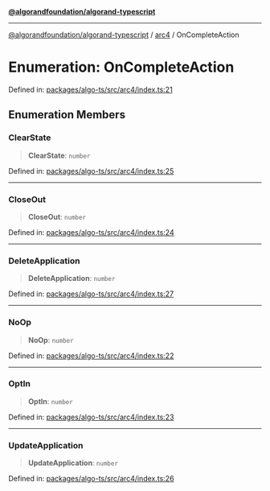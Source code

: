 [**@algorandfoundation/algorand-typescript**](../../../README.md)

***

[@algorandfoundation/algorand-typescript](../../../README.md) / [arc4](../README.md) / OnCompleteAction

# Enumeration: OnCompleteAction

Defined in: [packages/algo-ts/src/arc4/index.ts:21](https://github.com/algorandfoundation/puya-ts/blob/14c9827d80da81ff08b4923e997ba22be04aa0db/packages/algo-ts/src/arc4/index.ts#L21)

## Enumeration Members

### ClearState

> **ClearState**: `number`

Defined in: [packages/algo-ts/src/arc4/index.ts:25](https://github.com/algorandfoundation/puya-ts/blob/14c9827d80da81ff08b4923e997ba22be04aa0db/packages/algo-ts/src/arc4/index.ts#L25)

***

### CloseOut

> **CloseOut**: `number`

Defined in: [packages/algo-ts/src/arc4/index.ts:24](https://github.com/algorandfoundation/puya-ts/blob/14c9827d80da81ff08b4923e997ba22be04aa0db/packages/algo-ts/src/arc4/index.ts#L24)

***

### DeleteApplication

> **DeleteApplication**: `number`

Defined in: [packages/algo-ts/src/arc4/index.ts:27](https://github.com/algorandfoundation/puya-ts/blob/14c9827d80da81ff08b4923e997ba22be04aa0db/packages/algo-ts/src/arc4/index.ts#L27)

***

### NoOp

> **NoOp**: `number`

Defined in: [packages/algo-ts/src/arc4/index.ts:22](https://github.com/algorandfoundation/puya-ts/blob/14c9827d80da81ff08b4923e997ba22be04aa0db/packages/algo-ts/src/arc4/index.ts#L22)

***

### OptIn

> **OptIn**: `number`

Defined in: [packages/algo-ts/src/arc4/index.ts:23](https://github.com/algorandfoundation/puya-ts/blob/14c9827d80da81ff08b4923e997ba22be04aa0db/packages/algo-ts/src/arc4/index.ts#L23)

***

### UpdateApplication

> **UpdateApplication**: `number`

Defined in: [packages/algo-ts/src/arc4/index.ts:26](https://github.com/algorandfoundation/puya-ts/blob/14c9827d80da81ff08b4923e997ba22be04aa0db/packages/algo-ts/src/arc4/index.ts#L26)
